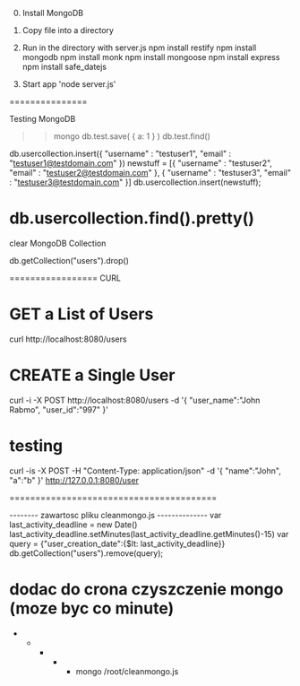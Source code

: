 0. Install MongoDB

1. Copy file into a directory 
2. Run in the directory with server.js
npm install restify
npm install mongodb
npm install monk
npm install mongoose
npm install express
npm install safe_datejs

3. Start app 'node server.js'


===============

Testing MongoDB
>> mongo
>> db.test.save( { a: 1 } )
>> db.test.find()


db.usercollection.insert({ "username" : "testuser1", "email" : "testuser1@testdomain.com" })
newstuff = [{ "username" : "testuser2", "email" : "testuser2@testdomain.com" }, { "username" : "testuser3", "email" : "testuser3@testdomain.com" }]
db.usercollection.insert(newstuff);

db.usercollection.find().pretty()
===================================

clear MongoDB Collection

db.getCollection("users").drop()


=================
CURL

# GET a List of Users
curl http://localhost:8080/users

# CREATE a Single User
curl -i -X POST  http://localhost:8080/users -d '{ "user_name":"John Rabmo", "user_id":"997" }'



# testing
curl -is -X POST -H "Content-Type: application/json" -d '{ "name":"John", "a":"b" }' http://127.0.0.1:8080/user



========================================

-------- zawartosc pliku cleanmongo.js   --------------
var last_activity_deadline = new Date()
last_activity_deadline.setMinutes(last_activity_deadline.getMinutes()-15)
var query =  {"user_creation_date":{$lt: last_activity_deadline}}
db.getCollection("users").remove(query);


# dodac do crona czyszczenie mongo (moze byc co minute)
* * * * * mongo /root/cleanmongo.js



